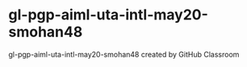 # gl-pgp-aiml-uta-intl-may20-smohan48
gl-pgp-aiml-uta-intl-may20-smohan48 created by GitHub Classroom
